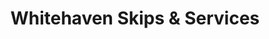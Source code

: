 ---
title: "Whitehaven Skips & Services"
url: /cleator-moor/whitehaven-skips-und-services/
shop: Allgemein
---